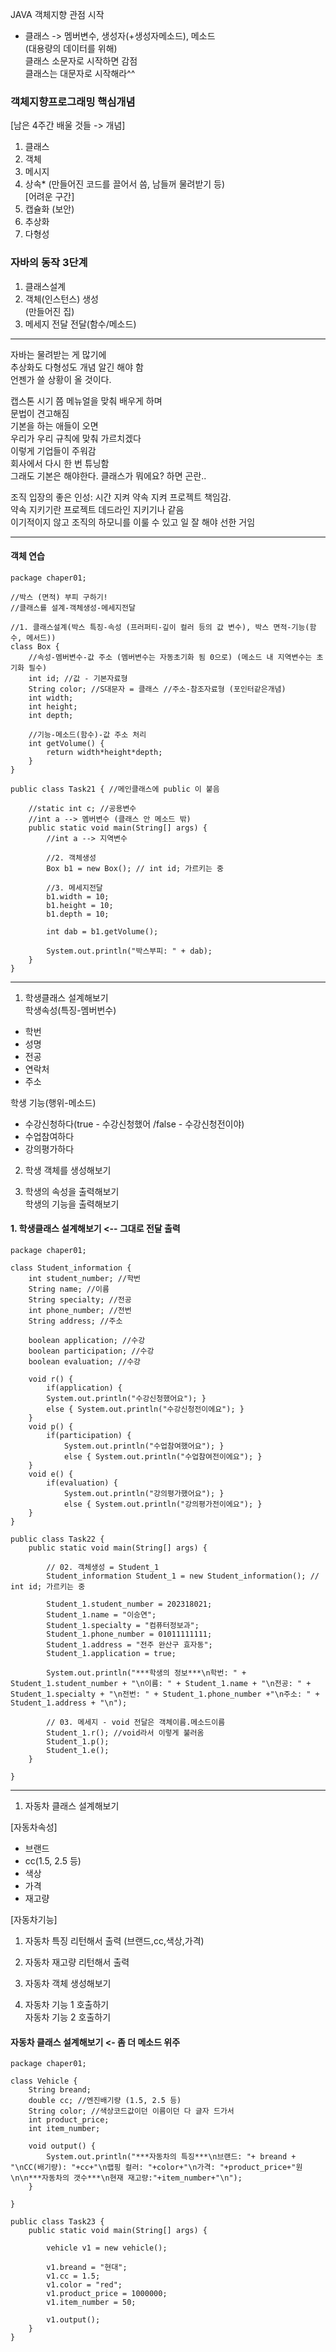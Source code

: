 JAVA 객체지향 관점 시작  
+ 클래스 -> 멤버변수, 생성자(+생성자메소드), 메소드  
(대용량의 데이터를 위해)   
클래스 소문자로 시작하면 감점  
클래스는 대문자로 시작해라^^  
   
### 객체지향프로그래밍 핵심개념  
[남은 4주간 배울 것들 -> 개념]  
1. 클래스  
2. 객체  
3. 메시지  
4. 상속* (만들어진 코드를 끌어서 씀, 남들꺼 물려받기 등)  
[어려운 구간]  
5. 캡슐화 (보안)  
6. 추상화  
7. 다형성  

### 자바의 동작 3단계  
1) 클래스설계  
2) 객체(인스턴스) 생성  
(만들어진 집)  
3) 메세지 전달 전달(함수/메소드)  
  
***
  
자바는 물려받는 게 많기에  
추상화도 다형성도 개념 알긴 해야 함  
언젠가 쓸 상황이 올 것이다.  
  
캡스톤 시기 쯤 메뉴얼을 맞춰 배우게 하며  
문법이 견고해짐  
기본을 하는 애들이 오면  
우리가 우리 규칙에 맞춰 가르치겠다  
이렇게 기업들이 주워감  
회사에서 다시 한 번 튜닝함  
그래도 기본은 해야한다. 클래스가 뭐에요? 하면 곤란..  
  
조직 입장의 좋은 인성: 시간 지켜 약속 지켜 프로젝트 책임감.  
약속 지키기란 프로젝트 데드라인 지키기나 같음  
이기적이지 않고 조직의 하모니를 이룰 수 있고 일 잘 해야 선한 거임  
  
*** 
#### 객체 연습 
```
package chaper01;

//박스 (면적) 부피 구하기! 
//클래스를 설계-객체생성-메세지전달 

//1. 클래스설계(박스 특징-속성 (프러퍼티-깊이 컬러 등의 값 변수), 박스 면적-기능(함수, 메서드)) 
class Box {
	//속성-멤버변수-값 주소 (멤버변수는 자동초기화 됨 0으로) (메소드 내 지역변수는 초기화 필수) 
	int id; //값 - 기본자료형 
	String color; //S대문자 = 클래스 //주소-참조자료형 (포인터같은개념) 
	int width; 
	int height; 
	int depth; 
	
	//기능-메소드(함수)-값 주소 처리 
	int getVolume() {	
		return width*height*depth; 
	}	
}

public class Task21 { //메인클래스에 public 이 붙음 

	//static int c; //공용변수 
	//int a --> 멤버변수 (클래스 안 메소드 밖) 
	public static void main(String[] args) {
		//int a --> 지역변수

		//2. 객체생성 
		Box b1 = new Box(); // int id; 가르키는 중 
		
		//3. 메세지전달 
		b1.width = 10; 
		b1.height = 10; 
		b1.depth = 10; 
		
		int dab = b1.getVolume(); 
		
		System.out.println("박스부피: " + dab);
	}
}
```

*** 

1. 학생클래스 설계해보기  
학생속성(특징-멤버번수)  
- 학번  
- 성명  
- 전공  
- 연락처  
- 주소  

학생 기능(행위-메소드)  
- 수강신청하다(true - 수강신청했어 /false - 수강신청전이야)  
- 수업참여하다  
- 강의평가하다  
  
2. 학생 객체를 생성해보기  

3. 학생의 속성을 출력해보기  
학생의 기능을 출력해보기  
  
#### 1. 학생클래스 설계해보기 <-- 그대로 전달 출력 
```
package chaper01;

class Student_information {
	int student_number; //학번 
	String name; //이름 
	String specialty; //전공 
	int phone_number; //전번 
	String address; //주소 
	
	boolean application; //수강 
	boolean participation; //수강 
	boolean evaluation; //수강 
	
	void r() { 
		if(application) {
		System.out.println("수강신청했어요"); }
		else { System.out.println("수강신청전이에요"); } 
	}
	void p() { 
		if(participation) {
			System.out.println("수업참여했어요"); }
			else { System.out.println("수업참여전이에요"); } 
	}
	void e() { 
		if(evaluation) {
			System.out.println("강의평가했어요"); }
			else { System.out.println("강의평가전이에요"); } 
	}
}

public class Task22 { 
	public static void main(String[] args) {

		// 02. 객체생성 = Student_1 
		Student_information Student_1 = new Student_information(); // int id; 가르키는 중 
		
		Student_1.student_number = 202318021; 
		Student_1.name = "이승연"; 
		Student_1.specialty = "컴퓨터정보과";
		Student_1.phone_number = 01011111111; 
		Student_1.address = "전주 완산구 효자동"; 
		Student_1.application = true; 
		
		System.out.println("***학생의 정보***\n학번: " + Student_1.student_number + "\n이름: " + Student_1.name + "\n전공: " + Student_1.specialty + "\n전번: " + Student_1.phone_number +"\n주소: " + Student_1.address + "\n");
		
		// 03. 메세지 - void 전달은 객체이름.메소드이름 
		Student_1.r(); //void라서 이렇게 불러옴 
		Student_1.p(); 
		Student_1.e(); 	
	}

}
```
*** 
1. 자동차 클래스 설계해보기  

[자동차속성]  
- 브랜드  
- cc(1.5, 2.5 등)  
- 색상  
- 가격  
- 재고량  
  
[자동차기능]  
1. 자동차 특징 리턴해서 출력 (브랜드,cc,색상,가격)  
2. 자동차 재고량 리턴해서 출력  
  
2. 자동차 객체 생성해보기  
3. 자동차 기능 1 호출하기  
자동차 기능 2 호출하기  
  

#### 자동차 클래스 설계해보기 <- 좀 더 메소드 위주 
```
package chaper01;

class Vehicle {
	String breand;  
	double cc; //엔진배기량 (1.5, 2.5 등) 
	String color; //색상코드값이던 이름이던 다 글자 드가서 
	int product_price; 
	int item_number; 
	
	void output() {
		System.out.println("***자동차의 특징***\n브랜드: "+ breand + "\nCC(배기량): "+cc+"\n랩핑 컬러: "+color+"\n가격: "+product_price+"원\n\n***자동차의 갯수***\n현재 재고량:"+item_number+"\n");
	}
	
}

public class Task23 { 
	public static void main(String[] args) {

		vehicle v1 = new vehicle(); 
	
		v1.breand = "현대"; 
		v1.cc = 1.5; 
		v1.color = "red"; 
		v1.product_price = 1000000; 
		v1.item_number = 50; 
		
		v1.output(); 
	}
}
``` 
